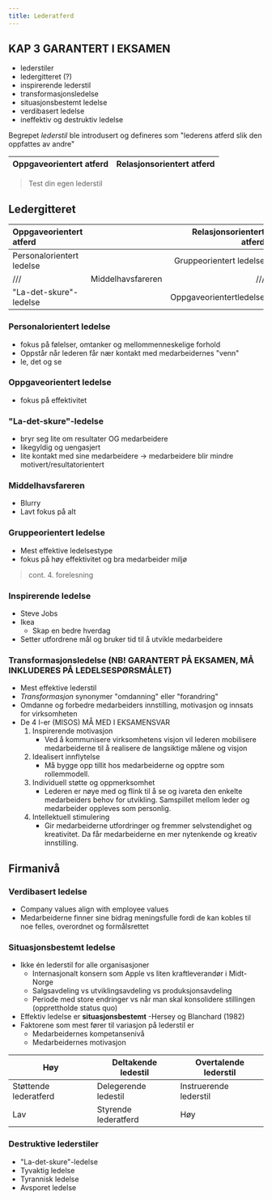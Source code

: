 ```yaml
---
title: Lederatferd
---
```

## KAP 3 GARANTERT I EKSAMEN

- lederstiler
- ledergitteret (?)
- inspirerende lederstil
- transformasjonsledelse
- situasjonsbestemt ledelse
- verdibasert ledelse
- ineffektiv og destruktiv ledelse

Begrepet _lederstil_ ble introdusert og defineres som "lederens atferd slik den oppfattes av andre"

Oppgaveorientert atferd | Relasjonsorientert atferd
--- | ---

> Test din egen lederstil

## Ledergitteret

Oppgaveorientert atferd |  | Relasjonsorientert atferd
:--- | :---: | ---:
Personalorientert ledelse | | Gruppeorientert ledelse
/// | Middelhavsfareren | ///
"La-det-skure"-ledelse | | Oppgaveorientertledelse

### Personalorientert ledelse

- fokus på følelser, omtanker og mellommenneskelige forhold
- Oppstår når lederen får nær kontakt med medarbeidernes "venn"
- le, det og se

### Oppgaveorientert ledelse

- fokus på effektivitet

### "La-det-skure"-ledelse

- bryr seg lite om resultater OG medarbeidere
- likegyldig og uengasjert
- lite kontakt med sine medarbeidere -> medarbeidere blir mindre motivert/resultatorientert

### Middelhavsfareren

- Blurry
- Lavt fokus på alt

### Gruppeorientert ledelse

- Mest effektive ledelsestype
- fokus på høy effektivitet og bra medarbeider miljø

> cont. 4. forelesning

### Inspirerende ledelse

- Steve Jobs
- Ikea
  - Skap en bedre hverdag
- Setter utfordrene mål og bruker tid til å utvikle medarbeidere

### Transformasjonsledelse (NB! GARANTERT PÅ EKSAMEN, MÅ INKLUDERES PÅ LEDELSESPØRSMÅLET)

- Mest effektive lederstil
- _Transformasjon_ synonymer "omdanning" eller "forandring"
- Omdanne og forbedre medarbeiders innstilling, motivasjon og innsats for virksomheten
- De 4 I-er (MISOS) MÅ MED I EKSAMENSVAR
  1. Inspirerende motivasjon
     - Ved å kommunisere virksomhetens visjon vil lederen mobilisere medarbeiderne til å realisere de langsiktige målene og visjon
  2. Idealisert innflytelse
     - Må bygge opp tillit hos medarbeiderne og opptre som rollemmodell.
  3. Individuell støtte og oppmerksomhet
     - Lederen er nøye med og flink til å se og ivareta den enkelte medarbeiders behov for utvikling. Samspillet mellom leder og medarbeider oppleves som personlig.
  4. Intellektuell stimulering
     - Gir medarbeiderne utfordringer og fremmer selvstendighet og kreativitet. Da får medarbeiderne en mer nytenkende og kreativ innstilling.

## Firmanivå

### Verdibasert ledelse

- Company values align with employee values
- Medarbeiderne finner sine bidrag meningsfulle fordi de kan kobles til noe felles, overordnet og formålsrettet

### Situasjonsbestemt ledelse

- Ikke én lederstil for alle organisasjoner
  - Internasjonalt konsern som Apple vs liten kraftleverandør i Midt-Norge
  - Salgsavdeling vs utviklingsavdeling vs produksjonsavdeling
  - Periode med store endringer vs når man skal konsolidere stillingen (opprettholde status quo)
- Effektiv ledelse er **situasjonsbestemt** -Hersey og Blanchard (1982)
- Faktorene som mest fører til variasjon på lederstil er
  - Medarbeidernes kompetansenivå
  - Medarbeidernes motivasjon

Høy | Deltakende ledestil | Overtalende lederstil
--- | --- | ---
Støttende lederatferd | Delegerende ledestil | Instruerende lederstil
Lav | Styrende lederatferd | Høy

### Destruktive lederstiler

- "La-det-skure"-ledelse
- Tyvaktig ledelse
- Tyrannisk ledelse
- Avsporet ledelse
